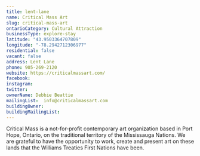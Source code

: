 ```yaml
---
title: lent-lane
name: Critical Mass Art
slug: critical-mass-art
ontarioCategory: Cultural Attraction
businessType: explore-stay
latitude: "43.9503364707809"
longitude: "-78.2942712306977"
residential: false
vacant: false
address: Lent Lane
phone: 905-269-2120
website: https://criticalmassart.com/
facebook:
instagram:
twitter:
ownerName: Debbie Beattie
mailingList:  info@criticalmassart.com
buildingOwner:
buildingMailingList: 
---
```


Critical Mass is a not-for-profit contemporary art organization based in Port Hope, Ontario, on the traditional
territory of the Mississauga Nations. We are grateful to have the opportunity to work, create and present art on these
lands that the Williams Treaties First Nations have been.
